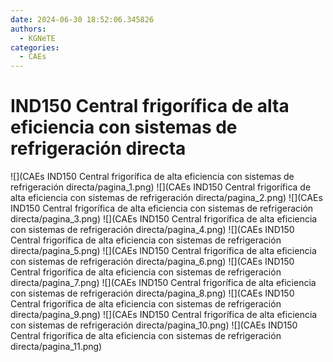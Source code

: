 ```yaml
---
date: 2024-06-30 18:52:06.345826
authors:
  - KGNeTE
categories:
  - CAEs
---
```

# IND150 Central frigorífica de alta eficiencia con sistemas de refrigeración directa
![](CAEs IND150 Central frigorífica de alta eficiencia con sistemas de refrigeración directa/pagina_1.png)
![](CAEs IND150 Central frigorífica de alta eficiencia con sistemas de refrigeración directa/pagina_2.png)
![](CAEs IND150 Central frigorífica de alta eficiencia con sistemas de refrigeración directa/pagina_3.png)
![](CAEs IND150 Central frigorífica de alta eficiencia con sistemas de refrigeración directa/pagina_4.png)
![](CAEs IND150 Central frigorífica de alta eficiencia con sistemas de refrigeración directa/pagina_5.png)
![](CAEs IND150 Central frigorífica de alta eficiencia con sistemas de refrigeración directa/pagina_6.png)
![](CAEs IND150 Central frigorífica de alta eficiencia con sistemas de refrigeración directa/pagina_7.png)
![](CAEs IND150 Central frigorífica de alta eficiencia con sistemas de refrigeración directa/pagina_8.png)
![](CAEs IND150 Central frigorífica de alta eficiencia con sistemas de refrigeración directa/pagina_9.png)
![](CAEs IND150 Central frigorífica de alta eficiencia con sistemas de refrigeración directa/pagina_10.png)
![](CAEs IND150 Central frigorífica de alta eficiencia con sistemas de refrigeración directa/pagina_11.png)

